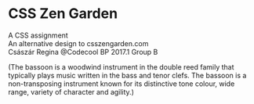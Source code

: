 # CSS Zen Garden
A CSS assignment  
An alternative design to csszengarden.com  
Császár Regina @Codecool BP 2017.1 Group B

(The bassoon is a woodwind instrument in the double reed family that typically plays music written in the bass and tenor clefs. The bassoon is a non-transposing instrument known for its distinctive tone colour, wide range, variety of character and agility.)